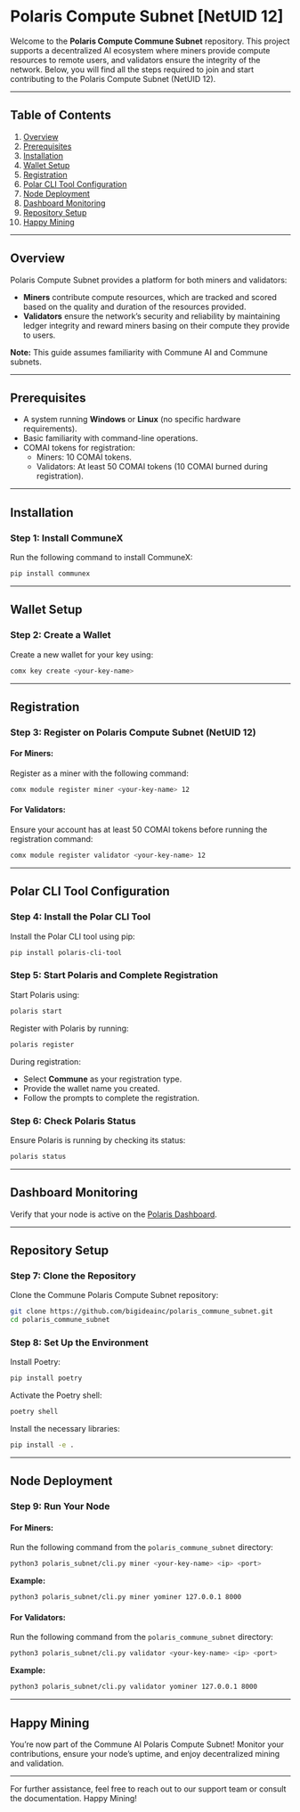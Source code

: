 
# Polaris Compute Subnet [NetUID 12]

Welcome to the **Polaris Compute Commune Subnet** repository. This project supports a decentralized AI ecosystem where miners provide compute resources to remote users, and validators ensure the integrity of the network. Below, you will find all the steps required to join and start contributing to the Polaris Compute Subnet (NetUID 12).

---

## Table of Contents

1. [Overview](#overview)
2. [Prerequisites](#prerequisites)
3. [Installation](#installation)
4. [Wallet Setup](#wallet-setup)
5. [Registration](#registration)
6. [Polar CLI Tool Configuration](#polar-cli-tool-configuration)
7. [Node Deployment](#node-deployment)
8. [Dashboard Monitoring](#dashboard-monitoring)
9. [Repository Setup](#repository-setup)
10. [Happy Mining](#happy-mining)

---

## Overview

Polaris Compute Subnet provides a platform for both miners and validators:

- **Miners** contribute compute resources, which are tracked and scored based on the quality and duration of the resources provided.
- **Validators** ensure the network’s security and reliability by maintaining ledger integrity and reward miners basing on their compute they provide to users.

**Note:** This guide assumes familiarity with Commune AI and Commune subnets.

---

## Prerequisites

- A system running **Windows** or **Linux** (no specific hardware requirements).
- Basic familiarity with command-line operations.
- COMAI tokens for registration:
  - Miners: 10 COMAI tokens.
  - Validators: At least 50 COMAI tokens (10 COMAI burned during registration).

---

## Installation

### Step 1: Install CommuneX

Run the following command to install CommuneX:

```bash
pip install communex
```

---

## Wallet Setup

### Step 2: Create a Wallet

Create a new wallet for your key using:

```bash
comx key create <your-key-name>
```

---

## Registration

### Step 3: Register on Polaris Compute Subnet (NetUID 12)

#### For Miners:

Register as a miner with the following command:

```bash
comx module register miner <your-key-name> 12
```

#### For Validators:

Ensure your account has at least 50 COMAI tokens before running the registration command:

```bash
comx module register validator <your-key-name> 12
```

---

## Polar CLI Tool Configuration

### Step 4: Install the Polar CLI Tool

Install the Polar CLI tool using pip:

```bash
pip install polaris-cli-tool
```

### Step 5: Start Polaris and Complete Registration

Start Polaris using:

```bash
polaris start
```

Register with Polaris by running:

```bash
polaris register
```

During registration:
- Select **Commune** as your registration type.
- Provide the wallet name you created.
- Follow the prompts to complete the registration.

### Step 6: Check Polaris Status

Ensure Polaris is running by checking its status:

```bash
polaris status
```

---

## Dashboard Monitoring

Verify that your node is active on the [Polaris Dashboard](https://polaris-dashboard-black.vercel.app/).

---

## Repository Setup

### Step 7: Clone the Repository

Clone the Commune Polaris Compute Subnet repository:

```bash
git clone https://github.com/bigideainc/polaris_commune_subnet.git
cd polaris_commune_subnet
```

### Step 8: Set Up the Environment

Install Poetry:

```bash
pip install poetry
```

Activate the Poetry shell:

```bash
poetry shell
```

Install the necessary libraries:

```bash
pip install -e .
```

---

## Node Deployment

### Step 9: Run Your Node

#### For Miners:

Run the following command from the `polaris_commune_subnet` directory:

```bash
python3 polaris_subnet/cli.py miner <your-key-name> <ip> <port>
```

**Example:**

```bash
python3 polaris_subnet/cli.py miner yominer 127.0.0.1 8000
```

#### For Validators:

Run the following command from the `polaris_commune_subnet` directory:

```bash
python3 polaris_subnet/cli.py validator <your-key-name> <ip> <port>
```

**Example:**

```bash
python3 polaris_subnet/cli.py validator yominer 127.0.0.1 8000
```

---

## Happy Mining

You’re now part of the Commune AI Polaris Compute Subnet! Monitor your contributions, ensure your node’s uptime, and enjoy decentralized mining and validation.

---

For further assistance, feel free to reach out to our support team or consult the documentation. Happy Mining!